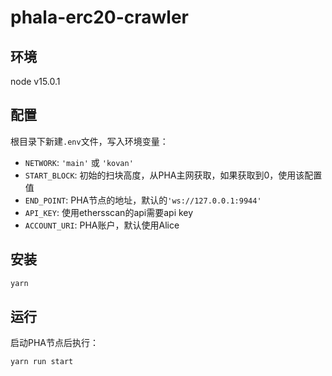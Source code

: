 # phala-erc20-crawler

## 环境
node v15.0.1

## 配置
根目录下新建`.env`文件，写入环境变量：
* `NETWORK`: `'main'` 或 `'kovan'`
* `START_BLOCK`: 初始的扫块高度，从PHA主网获取，如果获取到0，使用该配置值
* `END_POINT`: PHA节点的地址，默认的`'ws://127.0.0.1:9944'`
* `API_KEY`: 使用ethersscan的api需要api key
* `ACCOUNT_URI`: PHA账户，默认使用Alice

## 安装
```bash
yarn
```

## 运行
启动PHA节点后执行：
```bash
yarn run start
```

